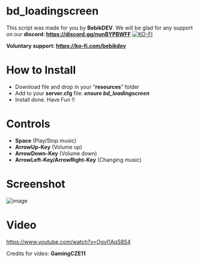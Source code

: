 # bd_loadingscreen
This script was made for you by **BebikDEV**. We will be glad for any support on our **discord: https://discord.gg/nunBYPBWFF**
[![KO-FI]((https://github.com/Bebicek/bd_loadingscreen/assets/133703817/69e57ffb-c19a-403b-b270-dd5b7b6aaa22))](https://ko-fi.com/bebikdev)

**Voluntary support: https://ko-fi.com/bebikdev**

# How to Install
- Download file and drop in your “**resources**” folder
- Add to your **server.cfg** file:  ***ensure bd_loadingscreen***
- Install done. Have Fun !!

# Controls
- **Space** (Play/Stop music)
- **ArrowUp-Key** (Volume up)
- **ArrowDown-Key** (Volume down)
- **ArrowLeft-Key/ArrowRight-Key** (Changing music)

# Screenshot
![image](https://github.com/Bebicek/bd_loadingscreen/assets/133703817/c7ce2d81-b03f-44e2-9906-8388dfd00c23)


# Video
https://www.youtube.com/watch?v=OgyI1AqS8S4

Credits for video: **GamingCZE11**
